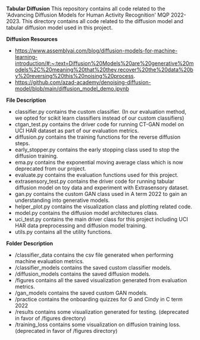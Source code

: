 **Tabular Diffusion**
This repository contains all code related to the 'Advancing Diffusion Models for Human Activity Recognition' MQP 2022-2023.
This directory contains all code related to the diffusion model and tabular diffusion model used in this project.

**Diffusion Resources**
- https://www.assemblyai.com/blog/diffusion-models-for-machine-learning-introduction/#:~:text=Diffusion%20Models%20are%20generative%20models%2C%20meaning%20that%20they,recover%20the%20data%20by%20reversing%20this%20noising%20process.
- https://github.com/azad-academy/denoising-diffusion-model/blob/main/diffusion_model_demo.ipynb


**File Description**
- classifier.py contains the custom classifier. (In our evaluation method, we opted for scikit learn classifiers instead of our custom classifiers)
- ctgan_test.py contains the driver code for running CT-GAN model on UCI HAR dataset as part of our evaluation metrics.
- diffusion.py contains the training functions for the reverse diffusion steps.
- early_stopper.py contains the early stopping class used to stop the diffusion training.
- ema.py contains the exponential moving average class which is now deprecated from our project.
- evaluate.py contains the evaluation functions used for this project.
- extrasensory_test.py contains the driver code for running tabular diffusion model on toy data and experiment with Extrasensory dataset.
- gan.py contains the custom GAN class used in A term 2022 to gain an understanding into generative models.
- helper_plot.py contains the visualization class and plotting related code.
- model.py contains the diffusion model architectures class.
- uci_test.py contains the main driver class for this project including UCI HAR data preprocessing and diffusion model training.
- utils.py contains all the utility functions.

**Folder Description**
- /classifier_data contains the csv file generated when performing machine evaluation metrics.
- /classifier_models contains the saved custom classifier models.
- /diffusion_models contains the saved diffusion models.
- /figures contains all the saved visualization generated from evaluation metrics.
- /gan_models contains the saved custom GAN models.
- /practice contains the onboarding quizzes for G and Cindy in C term 2022
- /results contains some visualization generated for testing. (deprecated in favor of /figures directory)
- /training_loss contains some visualization on diffusion training loss. (deprecated in favor of /figures directory)
